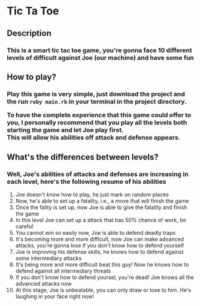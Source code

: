 <h1>Tic Ta Toe</h1>

<h2>Description</h2>
<h3>This is a smart tic tac toe game, you're gonna face 10 different levels of difficult against Joe (our machine) and have some fun</h3>

<h2>How to play?</h2>
<h3>
  Play this game is very simple, just download the project and the run <code>ruby main.rb</code> in your terminal in the project directory.</br>

  To have the complete experience that this game could offer to you, I personally recommend that you play all the levels both starting the game and let Joe play first. </br>
  This will allow his abilities off attack and defense appears.
</h3> 

<h2>What's the differences between levels?</h2>
<h3>Well, Joe's abilities of attacks and defenses are increasing in each level, here's the following resume of his abilities</h3>
<ol>
  <li>Joe doesn't know how to play, he just mark on random places</li>
  <li>Now, he's able to set up a fatality, i.e., a move that will finish the game</li>
  <li>Once the fality is set up, now Joe is able to give the fatality and finish the game</li>
  <li>In this level Joe can set up a attack that has 50% chance of work, be careful</li>
  <li>You cannot win so easily now, Joe is able to defend deadly traps</li>
  <li>It's becoming more and more difficult, now Joe can make advanced attacks, you're gonna lose if you don't know how to defend yourself</li>
  <li>Joe is improving his defense skills, he knows how to defend against some intermediary attacks</li>
  <li>It's being more and more difficult beat this guy! Now he knows how to defend against all intermediary threats</li>
  <li>If you don't know how to defend yoursel, you're dead! Joe knows all the advanced attacks now</li>
  <li>At this stage, Joe is unbeatable, you can only draw or lose to him. He's laughing in your face right now!</li>
</ol>


